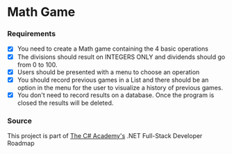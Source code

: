 # Math Game

### Requirements
- [x] You need to create a Math game containing the 4 basic operations
- [x] The divisions should result on INTEGERS ONLY and dividends should go from 0 to 100.
- [x] Users should be presented with a menu to choose an operation
- [x] You should record previous games in a List and there should be an option in the menu for the user to visualize a history of previous games.
- [x] You don't need to record results on a database. Once the program is closed the results will be deleted.

### Source
This project is part of [The C# Academy's](https://www.thecsharpacademy.com/) .NET Full-Stack Developer Roadmap
